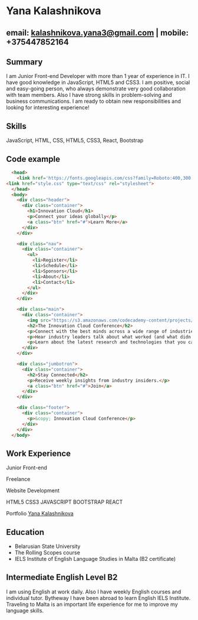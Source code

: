 # Yana Kalashnikova

## email: kalashnikova.yana3@gmail.com | mobile: +375447852164

## Summary

I am Junior Front-end Developer with more than 1 year of experience in IT. I have good knowledge in JavaScript, HTML5 and CSS3. I am positive, social and easy-going person, who always demonstrate very good collaboration with team members. Also I have strong skills in problem-solving and business communications. I am ready to obtain new responsibilities and looking for interesting experience!

## Skills
JavaScript, HTML, CSS, HTML5, CSS3, React, Bootstrap

## Code example

```html
  <head>
    <link href='https://fonts.googleapis.com/css?family=Roboto:400,300,500,100' rel='stylesheet' type='text/css'>
<link href="style.css" type="text/css" rel="stylesheet">
  </head>
  <body>
    <div class="header">
      <div class="container">
        <h1>Innovation Cloud</h1>
        <p>Connect your ideas globally</p>
        <a class="btn" href="#">Learn More</a>
      </div>
    </div>

    <div class="nav">
      <div class="container">
        <ul>
          <li>Register</li>
          <li>Schedule</li>
          <li>Sponsors</li>
          <li>About</li>
          <li>Contact</li>
        </ul>
      </div>
    </div>

    <div class="main">
      <div class="container">
        <img src="https://s3.amazonaws.com/codecademy-content/projects/innovation-cloud/cloud.svg" height="128" width="196">
        <h2>The Innovation Cloud Conference</h2>
        <p>Connect with the best minds across a wide range of industries to share ideas and brainstorm new solutions to challenging problems.</p>
        <p>Hear industry leaders talk about what worked (and what didn't) so that you can save time on your most challenging projects.</p>
        <p>Learn about the latest research and technologies that you can use immediately to invent the future.</p>
      </div>
    </div>

    <div class="jumbotron">
      <div class="container">
        <h2>Stay Connected</h2>
        <p>Receive weekly insights from industry insiders.</p>
        <a class="btn" href="#">Join</a>
      </div>
    </div>

    <div class="footer">
      <div class="container">
        <p>&copy; Innovation Cloud Conference</p>
      </div>
    </div>
  </body>
```

## Work Experience

Junior Front-end

Frееlance

Website Development

HTML5 CSS3 JAVASCRIPT BOOTSTRAP REACT

Portfolio [Yana Kalashnikova](https://github.com/YanaKalashnikova)

## Education

- Belarusian State University 
- The Rolling Scopes course
- IELS Institute of English Language Studies in Malta (B2 certificate)

## Intermediate English Level B2
I am using English at work daily. Also I have weekly English courses and individual tutor. 
Bytheway I have been abroad to learn English IELS Institute. Traveling to Malta is an important life experience for me to improve my language skills.
